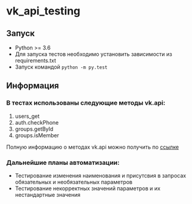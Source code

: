 # vk_api_testing
## Запуск
 - Python >= 3.6
 - Для запуска тестов необходимо установить зависимости из requirements.txt
 - Запуск командой `python -m py.test`
## Информация
### В тестах использованы следующие методы vk.api:
1) users_get
2) auth.checkPhone
3) groups.getById
4) groups.isMember

Полную информацию о методах vk.api можно получить по [ссылке](https://vk.com/dev/manuals)

### Дальнейшие планы автоматизации:
- Тестирование изменения наименования и присутсвия в запросах обязательных и необязательных параметров
- Тестирование некорректных значений параметров и их нестандартные значения

